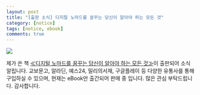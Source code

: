 ```yaml
---
layout: post
title: "[출판 소식] 디지털 노마드를 꿈꾸는 당신이 알아야 하는 모든 것"
category: [notice]
tags: [notice, ebook]
comments: true
---
```


![](https://dalmoori.github.io/assets/images/projects/digital-nomad.jpg)

제가 쓴 책 [≪디지털 노마드를 꿈꾸는 당신이 알아야 하는 모든 것≫](https://dalmoori.github.io/digital-nomad/)이 출판되어 소식 알립니다. 교보문고, 알라딘, 예스24, 밀리의서재, 구글플레이 등 다양한 유통사를 통해 구입하실 수 있으며, 현재는 eBook만 출간되어 판매 중 입니다. 많은 관심 부탁드립니다. 감사합니다.
